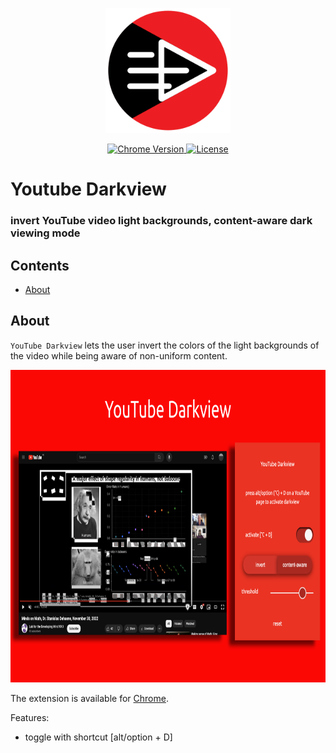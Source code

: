 <p align="center">
    <img src="https://raw.githubusercontent.com/plurid/youtube-darkview/master/about/identity/youtube-darkview-logo.png" height="200px">
</p>


<p align="center">
    <a href="https://chrome.google.com/webstore/detail/youtube-darkview/ehjnomdbkamcdhadcaghaflklcfhgonl">
        <img src="https://img.shields.io/badge/chrome-v1.0.0-blue.svg?colorB=004F91&style=for-the-badge" alt="Chrome Version">
    </a>
    <a href="https://github.com/plurid/youtube-darkview/blob/master/LICENSE">
        <img src="https://img.shields.io/badge/license-DEL-blue.svg?colorB=1380C3&style=for-the-badge" alt="License">
    </a>
</p>



<h1>
    Youtube Darkview
</h1>


<h3>
    invert YouTube video light backgrounds, content-aware dark viewing mode
</h3>



## Contents

+ [About](#about)


## About

`YouTube Darkview` lets the user invert the colors of the light backgrounds of the video while being aware of non-uniform content.

<p align="center">
    <img src="https://raw.githubusercontent.com/plurid/youtube-darkview/master/about/images/ss-1.png" height="500px">
</p>

The extension is available for [Chrome](https://chrome.google.com/webstore/detail/youtube-darkview).

Features:
+ toggle with shortcut [alt/option + D]
